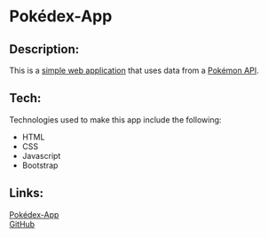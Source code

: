 # Pokédex-App

## Description:

This is a [simple web application](https://brebre383.github.io/pokedex-app/) that uses data from a [Pokémon API](https://pokeapi.co/).

## Tech:

Technologies used to make this app include the following:
- HTML
- CSS
- Javascript
- Bootstrap

## Links:
[Pokédex-App](https://brebre383.github.io/pokedex-app/) <br>
[GitHub](https://github.com/brebre383)
